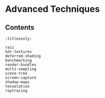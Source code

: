 Advanced Techniques
===================

Contents
--------

```{toctree}
:titlesonly:

raii
hdr-textures
deferred-shading
benchmarking
render-bundles
multi-sampling
scene-tree
screen-capture
shadow-maps
tesselation
raytracing
```
